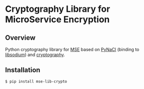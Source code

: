 # Cryptography Library for MicroService Encryption

## Overview

Python cryptography library for [MSE](https://cosmian.com/microservice-encryption/) based on [PyNaCl](https://github.com/pyca/pynacl/) (binding to [libsodium](https://github.com/jedisct1/libsodium)) and [cryptography](https://github.com/pyca/cryptography).

## Installation

```console
$ pip install mse-lib-crypto
```
